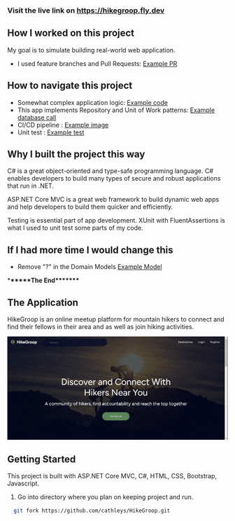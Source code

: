 ### Visit the live link on **https://hikegroop.fly.dev**

## How I worked on this project

My goal is to simulate building real-world web application.

- I used feature branches and Pull Requests: [Example PR](https://github.com/cathleys/HikeGroop/pull/28)

## How to navigate this project

- Somewhat complex application logic: [Example code](https://github.com/cathleys/HikeGroop/blob/main/HikeGroop/Controllers/GroupController.cs#L123)
- This app implements Repository and Unit of Work patterns: [Example database call](https://github.com/cathleys/HikeGroop/pull/41/commits/c528b812cc08707f04969146333034f3d5be159d)
- CI/CD pipeline : [Example image](HikeGroop/wwwroot/assets/images/ci.JPG)
- Unit test : [Example test](https://github.com/cathleys/HikeGroop/blob/main/HikeGroop.Tests/Controllers/GroupControllerTests.cs#L35)

## Why I built the project this way

C# is a great object-oriented and type-safe programming language. C# enables developers to build many types of secure and robust applications that run in .NET.

ASP.NET Core MVC is a great web framework to build dynamic web apps and help developers to build them quicker and efficiently.

Testing is essential part of app development. XUnit with FluentAssertions is what I used to unit test some parts of my code.

## If I had more time I would change this

- Remove "?" in the Domain Models [Example Model](https://github.com/cathleys/HikeGroop/blob/main/HikeGroop/Models/Destination.cs)

\***\*\*\*\*\***The End\***\*\*\*\*\*\***

## The Application

HikeGroop is an online meetup platform for mountain hikers to connect and find their fellows in their area and as well as join hiking activities.

![The running application](HikeGroop/wwwroot/assets/images/hikegroop.gif)

## Getting Started

This project is built with ASP.NET Core MVC, C#, HTML, CSS, Bootstrap, Javascript.

1. Go into directory where you plan on keeping project and run.

```bash
  git fork https://github.com/cathleys/HikeGroop.git
```

